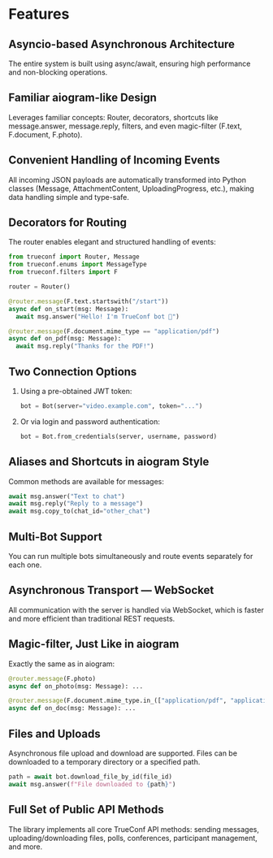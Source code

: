 # Features

## Asyncio-based Asynchronous Architecture

The entire system is built using async/await, ensuring high performance and non-blocking operations.

## Familiar aiogram-like Design

Leverages familiar concepts: Router, decorators, shortcuts like message.answer, message.reply, filters, and even magic-filter (F.text, F.document, F.photo).

## Convenient Handling of Incoming Events

All incoming JSON payloads are automatically transformed into Python classes (Message, AttachmentContent, UploadingProgress, etc.), making data handling simple and type-safe.

## Decorators for Routing

The router enables elegant and structured handling of events:

```python
from trueconf import Router, Message
from trueconf.enums import MessageType
from trueconf.filters import F

router = Router()

@router.message(F.text.startswith("/start"))
async def on_start(msg: Message):
  await msg.answer("Hello! I'm TrueConf bot 👋")

@router.message(F.document.mime_type == "application/pdf")
async def on_pdf(msg: Message):
  await msg.reply("Thanks for the PDF!")
```

## Two Connection Options

1. Using a pre-obtained JWT token:

   ```python
   bot = Bot(server="video.example.com", token="...")
   ```

2. Or via login and password authentication:

   ```python
   bot = Bot.from_credentials(server, username, password)
   ```

## Aliases and Shortcuts in aiogram Style

Common methods are available for messages:

```python
await msg.answer("Text to chat")
await msg.reply("Reply to a message")
await msg.copy_to(chat_id="other_chat")
```

## Multi-Bot Support

You can run multiple bots simultaneously and route events separately for each one.

## Asynchronous Transport — WebSocket

All communication with the server is handled via WebSocket, which is faster and more efficient than traditional REST requests.

## Magic-filter, Just Like in aiogram

Exactly the same as in aiogram:

```python
@router.message(F.photo)
async def on_photo(msg: Message): ...

@router.message(F.document.mime_type.in_(["application/pdf", "application/msword"]))
async def on_doc(msg: Message): ...
```

## Files and Uploads

Asynchronous file upload and download are supported. Files can be downloaded to a temporary directory or a specified path.

```python
path = await bot.download_file_by_id(file_id)
await msg.answer(f"File downloaded to {path}")
```

## Full Set of Public API Methods

The library implements all core TrueConf API methods: sending messages, uploading/downloading files, polls, conferences, participant management, and more.
